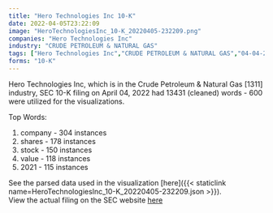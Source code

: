 ```yaml
---
title: "Hero Technologies Inc 10-K"
date: 2022-04-05T23:22:09
image: "HeroTechnologiesInc_10-K_20220405-232209.png"
companies: "Hero Technologies Inc"
industry: "CRUDE PETROLEUM & NATURAL GAS"
tags: ["Hero Technologies Inc","CRUDE PETROLEUM & NATURAL GAS","04-04-2022","10-K"]
forms: "10-K"
---
```

Hero Technologies Inc, which is in the Crude Petroleum & Natural Gas [1311] industry, SEC 10-K filing on April 04, 2022 had 13431 (cleaned) words - 600 were utilized for the visualizations.

Top Words:
1. company - 304 instances
2. shares - 178 instances
3. stock - 150 instances
4. value - 118 instances
5. 2021 - 115 instances


See the parsed data used in the visualization [here]({{< staticlink name=HeroTechnologiesInc_10-K_20220405-232209.json >}}).  
View the actual filing on the SEC website [here](https://www.sec.gov/Archives/edgar/data/1324736/0001477932-22-001994.txt)